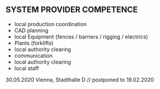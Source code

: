 ## SYSTEM PROVIDER COMPETENCE

+ local production coordination
+ CAD planning
+ local Equipment (fences / barriers / rigging / electrics)
+ Plants (forklifts)
+ local authority clearing
+ communication
+ local authority clearing
+ local staff

30.05.2020 Vienna, Stadthalle D // postponed to 19.02.2020